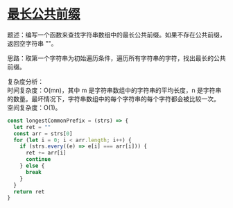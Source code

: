 # [最长公共前缀](https://leetcode.cn/problems/longest-common-prefix/)

题述：编写一个函数来查找字符串数组中的最长公共前缀。如果不存在公共前缀，返回空字符串 ""。

思路：取第一个字符串为初始遍历条件，遍历所有字符串的字符，找出最长的公共前缀。

复杂度分析：  
时间复杂度：O(mn)，其中 m 是字符串数组中的字符串的平均长度，n 是字符串的数量。最坏情况下，字符串数组中的每个字符串的每个字符都会被比较一次。  
空间复杂度：O(1)。

```javascript
const longestCommonPrefix = (strs) => {
  let ret = ""
  const arr = strs[0]
  for (let i = 0; i < arr.length; i++) {
    if (strs.every((e) => e[i] === arr[i])) {
      ret += arr[i]
      continue
    } else {
      break
    }
  }
  return ret
}
```
